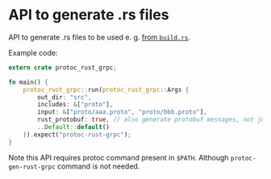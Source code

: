 # API to generate .rs files

API to generate .rs files to be used e. g.
[from `build.rs`](https://github.com/stepancheg/grpc-rust/blob/master/interop/build.rs).

Example code:

```rust
extern crate protoc_rust_grpc;

fn main() {
    protoc_rust_grpc::run(protoc_rust_grpc::Args {
        out_dir: "src",
        includes: &["proto"],
        input: &["proto/aaa.proto", "proto/bbb.proto"],
        rust_protobuf: true, // also generate protobuf messages, not just services
        ..Default::default()
    }).expect("protoc-rust-grpc");
}
```

Note this API requires protoc command present in `$PATH`.
Although `protoc-gen-rust-grpc` command is not needed.
